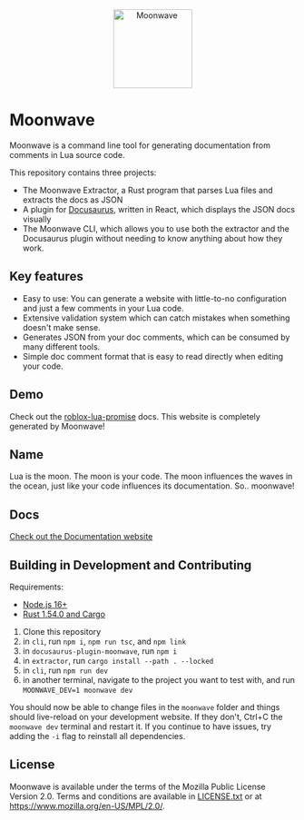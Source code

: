 <div align="center">
    <img src="brand/moonwave.svg" alt="Moonwave" height="139" />
</div>

# Moonwave

Moonwave is a command line tool for generating documentation from comments in Lua source code.

This repository contains three projects:
- The Moonwave Extractor, a Rust program that parses Lua files and extracts the docs as JSON
- A plugin for [Docusaurus](https://docusaurus.io/), written in React, which displays the JSON docs visually
- The Moonwave CLI, which allows you to use both the extractor and the Docusaurus plugin without needing to know anything about how they work.

## Key features
- Easy to use: You can generate a website with little-to-no configuration and just a few comments in your Lua code.
- Extensive validation system which can catch mistakes when something doesn't make sense.
- Generates JSON from your doc comments, which can be consumed by many different tools.
- Simple doc comment format that is easy to read directly when editing your code.

## Demo
Check out the [roblox-lua-promise](https://eryn.io/roblox-lua-promise/api/Promise) docs. This website is completely generated by Moonwave!

## Name
Lua is the moon. The moon is your code. The moon influences the waves in the ocean, just like your code influences its documentation. So.. moonwave!

## Docs

[Check out the Documentation website](https://eryn.io/moonwave/)

## Building in Development and Contributing

Requirements:
- [Node.js 16+](https://nodejs.org/en/)
- [Rust 1.54.0 and Cargo](https://rustup.rs/)

1. Clone this repository
2. in `cli`, run `npm i`, `npm run tsc`, and `npm link`
3. in `docusaurus-plugin-moonwave`, run `npm i`
4. in `extractor`, run `cargo install --path . --locked`
5. in `cli`, run `npm run dev`
6. in another terminal, navigate to the project you want to test with, and run `MOONWAVE_DEV=1 moonwave dev`

You should now be able to change files in the `moonwave` folder and things should live-reload on your development website. If they don't, Ctrl+C the `moonwave dev` terminal and restart it. If you continue to have issues, try adding the `-i` flag to reinstall all dependencies.

## License
Moonwave is available under the terms of the Mozilla Public License Version 2.0. Terms and conditions are available in [LICENSE.txt](LICENSE.txt) or at <https://www.mozilla.org/en-US/MPL/2.0/>.
